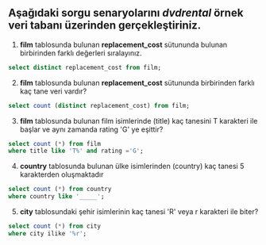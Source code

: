 
## Aşağıdaki sorgu senaryolarını ***dvdrental*** örnek veri tabanı üzerinden gerçekleştiriniz.

1)  **film** tablosunda bulunan **replacement_cost** sütununda bulunan birbirinden farklı değerleri sıralayınız.

```sql
select distinct replacement_cost from film;
 ```

2)   **film** tablosunda bulunan **replacement_cost** sütununda birbirinden farklı kaç tane veri vardır?

```sql 
select count (distinct replacement_cost) from film;
```

3) **film** tablosunda bulunan film isimlerinde (title) kaç tanesini T karakteri ile başlar ve aynı zamanda rating 'G' ye eşittir?

```sql 
select count (*) from film
where title like 'T%' and rating ='G';
```
4) **country** tablosunda bulunan ülke isimlerinden (country) kaç tanesi 5 karakterden oluşmaktadır

```sql 
select count (*) from country
where country like '_____';
```
5) **city** tablosundaki şehir isimlerinin kaç tanesi 'R' veya r karakteri ile biter?

```sql 
select count (*) from city
where city ilike '%r';
```
